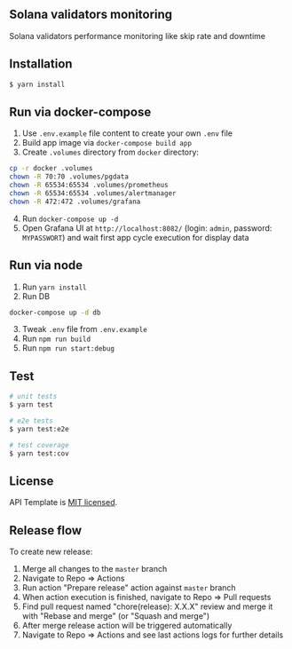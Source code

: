 ## Solana validators monitoring

Solana validators performance monitoring like skip rate and downtime

## Installation

```bash
$ yarn install
```

## Run via docker-compose

1. Use `.env.example` file content to create your own `.env` file
2. Build app image via `docker-compose build app`
3. Create `.volumes` directory from `docker` directory:
 ```bash
 cp -r docker .volumes
 chown -R 70:70 .volumes/pgdata
 chown -R 65534:65534 .volumes/prometheus
 chown -R 65534:65534 .volumes/alertmanager
 chown -R 472:472 .volumes/grafana
 ```
4. Run `docker-compose up -d`
5. Open Grafana UI at `http://localhost:8082/`
   (login: `admin`, password: `MYPASSWORT`) and wait
   first app cycle execution for display data

## Run via node

1. Run `yarn install`
2. Run DB
 ```bash
 docker-compose up -d db
 ```
3. Tweak `.env` file from `.env.example`
4. Run `npm run build`
5. Run `npm run start:debug`


## Test

```bash
# unit tests
$ yarn test

# e2e tests
$ yarn test:e2e

# test coverage
$ yarn test:cov
```

## License

API Template is [MIT licensed](LICENSE).

## Release flow

To create new release:

1. Merge all changes to the `master` branch
1. Navigate to Repo => Actions
1. Run action "Prepare release" action against `master` branch
1. When action execution is finished, navigate to Repo => Pull requests
1. Find pull request named "chore(release): X.X.X" review and merge it with "Rebase and merge" (or "Squash and merge")
1. After merge release action will be triggered automatically
1. Navigate to Repo => Actions and see last actions logs for further details 
